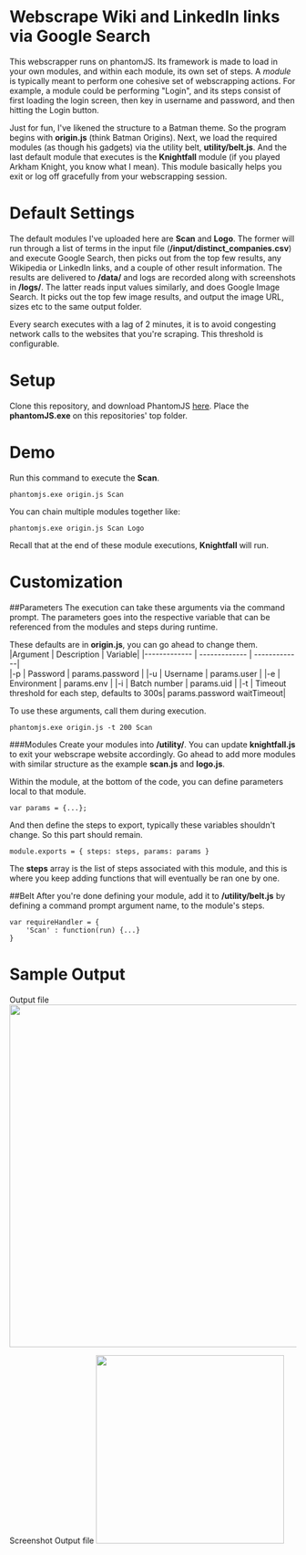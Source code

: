 Webscrape Wiki and LinkedIn links via Google Search
===================================================

This webscrapper runs on phantomJS. Its framework is made to load in your own modules, and within each module, its own set of steps. A *module* is typically meant to perform one cohesive set of webscrapping actions.
For example, a module could be performing "Login", and its steps consist of first loading the login screen, then key in username and password, and then hitting the Login button.

Just for fun, I've likened the structure to a Batman theme. So the program begins with **origin.js** (think Batman Origins). Next, we load the required modules (as though his gadgets) via the utility belt, **utility/belt.js**.
And the last default module that executes is the **Knightfall** module (if you played Arkham Knight, you know what I mean).
This module basically helps you exit or log off gracefully from your webscrapping session.


Default Settings
=====
The default modules I've uploaded here are **Scan** and **Logo**. The former will run through a list of terms in the input file (**/input/distinct_companies.csv**) and execute Google Search,
then picks out from the top few results, any Wikipedia or LinkedIn links, and a couple of other result information. The results are delivered to **/data/** and logs are recorded along with screenshots in **/logs/**.
The latter reads input values similarly, and does Google Image Search. It picks out the top few image results, and output the image URL, sizes etc to the same output folder.

Every search executes with a lag of 2 minutes, it is to avoid congesting network calls to the websites that you're scraping. This threshold is configurable.


Setup
======
Clone this repository, and download PhantomJS <a href="http://phantomjs.org/download.html" target="_blank">here</a>. Place the **phantomJS.exe** on this repositories' top folder.


Demo
=====
Run this command to execute the **Scan**.
```
phantomjs.exe origin.js Scan
```

You can chain multiple modules together like:
```
phantomjs.exe origin.js Scan Logo
```

Recall that at the end of these module executions, **Knightfall** will run.


Customization
===============
##Parameters
The execution can take these arguments via the command prompt. The parameters goes into the respective variable that can be referenced from the modules and steps during runtime.

These defaults are in **origin.js**, you can go ahead to change them.
|Argument  | Description  | Variable|
|------------- | ------------- | -------------|  
|-p  | Password | params.password |
|-u  | Username | params.user |
|-e  | Environment | params.env |
|-i  | Batch number | params.uid |
|-t  | Timeout threshold for each step, defaults to 300s| params.password waitTimeout|

To use these arguments, call them during execution.
```
phantomjs.exe origin.js -t 200 Scan
```


###Modules
Create your modules into **/utility/**. You can update **knightfall.js** to exit your webscrape website accordingly. Go ahead to add more modules with similar structure as the example **scan.js** and **logo.js**.

Within the module, at the bottom of the code, you can define parameters local to that module.
```
var params = {...};
```

And then define the steps to export, typically these variables shouldn't change. So this part should remain.
```
module.exports = { steps: steps, params: params }
```

The **steps** array is the list of steps associated with this module, and this is where you keep adding functions that will eventually be ran one by one.

##Belt
After you're done defining your module, add it to **/utility/belt.js** by defining a command prompt argument name, to the module's steps.
```
var requireHandler = {
	'Scan' : function(run) {...}
}
``` 

Sample Output
=====
Output file
<img width="600px" src="https://github.com/Kyeo1983/scrape_wiki_linkedin_links/logs/linksoutput.jpg"/>

Screenshot
Output file
<img width="330px" src="https://github.com/Kyeo1983/scrape_wiki_linkedin_links/logs/20180126_1011h30s_loaded.jpg"/>
